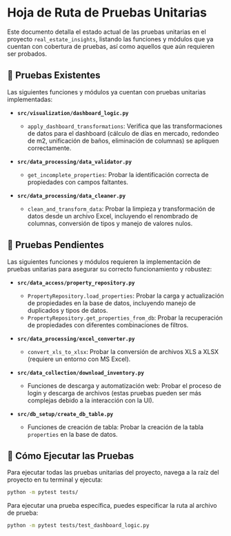 # Hoja de Ruta de Pruebas Unitarias

Este documento detalla el estado actual de las pruebas unitarias en el proyecto `real_estate_insights`, listando las funciones y módulos que ya cuentan con cobertura de pruebas, así como aquellos que aún requieren ser probados.

## 🧪 Pruebas Existentes

Las siguientes funciones y módulos ya cuentan con pruebas unitarias implementadas:

*   **`src/visualization/dashboard_logic.py`**
    *   `apply_dashboard_transformations`: Verifica que las transformaciones de datos para el dashboard (cálculo de días en mercado, redondeo de m2, unificación de baños, eliminación de columnas) se apliquen correctamente.

*   **`src/data_processing/data_validator.py`**
    *   `get_incomplete_properties`: Probar la identificación correcta de propiedades con campos faltantes.

*   **`src/data_processing/data_cleaner.py`**
    *   `clean_and_transform_data`: Probar la limpieza y transformación de datos desde un archivo Excel, incluyendo el renombrado de columnas, conversión de tipos y manejo de valores nulos.

## 📝 Pruebas Pendientes

Las siguientes funciones y módulos requieren la implementación de pruebas unitarias para asegurar su correcto funcionamiento y robustez:

*   **`src/data_access/property_repository.py`**
    *   `PropertyRepository.load_properties`: Probar la carga y actualización de propiedades en la base de datos, incluyendo manejo de duplicados y tipos de datos.
    *   `PropertyRepository.get_properties_from_db`: Probar la recuperación de propiedades con diferentes combinaciones de filtros.

*   **`src/data_processing/excel_converter.py`**
    *   `convert_xls_to_xlsx`: Probar la conversión de archivos XLS a XLSX (requiere un entorno con MS Excel).

*   **`src/data_collection/download_inventory.py`**
    *   Funciones de descarga y automatización web: Probar el proceso de login y descarga de archivos (estas pruebas pueden ser más complejas debido a la interacción con la UI).

*   **`src/db_setup/create_db_table.py`**
    *   Funciones de creación de tabla: Probar la creación de la tabla `properties` en la base de datos.

## 🚀 Cómo Ejecutar las Pruebas

Para ejecutar todas las pruebas unitarias del proyecto, navega a la raíz del proyecto en tu terminal y ejecuta:

```bash
python -m pytest tests/
```

Para ejecutar una prueba específica, puedes especificar la ruta al archivo de prueba:

```bash
python -m pytest tests/test_dashboard_logic.py
```